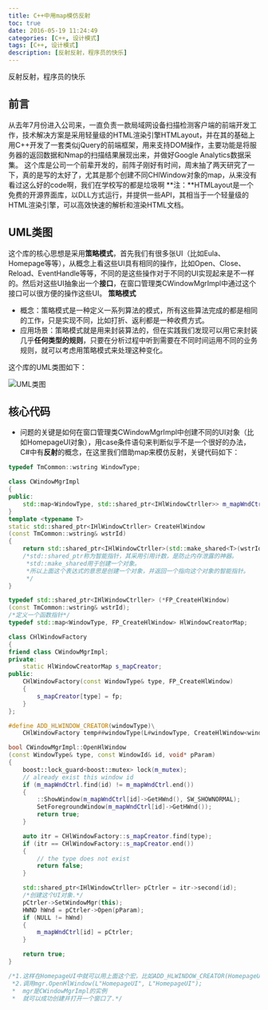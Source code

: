 ```yaml
---
title: C++中用map模仿反射
toc: true
date: 2016-05-19 11:24:49
categories: [C++, 设计模式]
tags: [C++, 设计模式]
description: [反射反射，程序员的快乐]
---
```

反射反射，程序员的快乐
<!--more-->
## 前言 ##
从去年7月份进入公司来，一直负责一款局域网设备扫描检测客户端的前端开发工作，技术解决方案是采用轻量级的HTML渲染引擎HTMLayout，并在其的基础上用C++开发了一套类似jQuery的前端框架，用来支持DOM操作，主要功能是将服务器的返回数据和Nmap的扫描结果展现出来，并做好Google Analytics数据采集。
这个库是公司一个前辈开发的，前阵子刚好有时间，周末抽了两天研究了一下，真的是写的太好了，尤其是那个创建不同CHlWindow对象的map，从来没有看过这么好的code啊，我们在学校写的都是垃圾啊
**注：**HTMLayout是一个免费的开源界面库，以DLL方式运行，并提供一些API，其相当于一个轻量级的HTML渲染引擎，可以高效快速的解析和渲染HTML文档。

## UML类图 ## 
这个库的核心思想是采用**策略模式**，首先我们有很多张UI（比如Eula、Homepage等等），从概念上看这些UI具有相同的操作，比如Open、Close、Reload、EventHandle等等，不同的是这些操作对于不同的UI实现起来是不一样的。然后对这些UI抽象出一个**接口**，在窗口管理类CWindowMgrImpl中通过这个接口可以很方便的操作这些UI。
**策略模式**
- 概念：策略模式是一种定义一系列算法的模式，所有这些算法完成的都是相同的工作，只是实现不同，比如打折、返利都是一种收费方式。
- 应用场景：策略模式就是用来封装算法的，但在实践我们发现可以用它来封装几乎**任何类型的规则**，只要在分析过程中听到需要在不同时间运用不同的业务规则，就可以考虑用策略模式来处理这种变化。

这个库的UML类图如下： 

![UML类图][1]

## 核心代码 ##

- 问题的关键是如何在窗口管理类CWindowMgrImpl中创建不同的UI对象（比如HomepageUI对象），用case条件语句来判断似乎不是一个很好的办法，C#中有**反射**的概念，在这里我们借助map来模仿反射，关键代码如下：
```C++
typedef TmCommon::wstring WindowType;

class CWindowMgrImpl
{
public:
    std::map<WindowType, std::shared_ptr<IHlWindowCtrller>> m_mapWndCtrl;
}
template <typename T>
static std::shared_ptr<IHlWindowCtrller> CreateHlWindow
(const TmCommon::wstring& wstrId)
{
    return std::shared_ptr<IHlWindowCtrller>(std::make_shared<T>(wstrId));
    /*std::shared_ptr称为智能指针，其采用引用计数，是防止内存泄露的神器。
     *std::make_shared用于创建一个对象。
     *所以上面这个表达式的意思是创建一个对象，并返回一个指向这个对象的智能指针。
     */
}

typedef std::shared_ptr<IHlWindowCtrller> (*FP_CreateHlWindow)
(const TmCommon::wstring& wstrId);
/*定义一个函数指针*/
typedef std::map<WindowType, FP_CreateHlWindow> HlWindowCreatorMap;

class CHlWindowFactory
{
friend class CWindowMgrImpl;
private:
    static HlWindowCreatorMap s_mapCreator;
public:
    CHlWindowFactory(const WindowType& type, FP_CreateHlWindow)
    {
        s_mapCreator[type] = fp;
    }
};

#define ADD_HLWINDOW_CREATOR(windowType)\
    CHlWindowFactory temp##windowType(L#windowType, CreateHlWindow<windowType>)

bool CWindowMgrImpl::OpenHlWindow
(const WindowType& type, const WindowId& id, void* pParam)
{
    boost::lock_guard<boost::mutex> lock(m_mutex);
    // already exist this window id 
    if (m_mapWndCtrl.find(id) != m_mapWndCtrl.end())
    {  
        ::ShowWindow(m_mapWndCtrl[id]->GetHWnd(), SW_SHOWNORMAL);
        SetForegroundWindow(m_mapWndCtrl[id]->GetHWnd());   
        return true;
    }

    auto itr = CHlWindowFactory::s_mapCreator.find(type);
    if (itr == CHlWindowFactory::s_mapCreator.end())
    {
        // the type does not exist
        return false;
    }

    std::shared_ptr<IHlWindowCtrller> pCtrler = itr->second(id);
    /*创建这个UI对象.*/
    pCtrler->SetWindowMgr(this);
    HWND hWnd = pCtrler->Open(pParam);
    if (NULL != hWnd)
    {
        m_mapWndCtrl[id] = pCtrler;
    }

    return true;
}

/*1.这样在HomepageUI中就可以用上面这个宏，比如ADD_HLWINDOW_CREATOR(HomepageUI);
 *2.调用mgr.OpenHlWindow(L"HomepageUI", L"HomepageUI");
 *  mgr是CWindowMgrImpl的实例
 *  就可以成功创建并打开一个窗口了.*/
```


[1]:http://www.53zi.com/image/jpg/TmHtmlayout_UML.png




